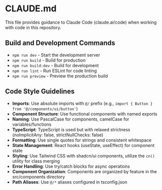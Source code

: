 # CLAUDE.md

This file provides guidance to Claude Code (claude.ai/code) when working with code in this repository.

## Build and Development Commands
- `npm run dev` - Start the development server 
- `npm run build` - Build for production
- `npm run build:dev` - Build for development
- `npm run lint` - Run ESLint for code linting
- `npm run preview` - Preview the production build

## Code Style Guidelines
- **Imports**: Use absolute imports with `@/` prefix (e.g., `import { Button } from '@/components/ui/button'`)
- **Component Structure**: Use functional components with named exports
- **Naming**: Use PascalCase for components, camelCase for variables/functions
- **TypeScript**: TypeScript is used but with relaxed strictness (noImplicitAny: false, strictNullChecks: false)
- **Formatting**: Use single quotes for strings and consistent whitespace
- **State Management**: React hooks (useState, useEffect) for component state
- **Styling**: Use Tailwind CSS with shadcn/ui components, utilize the `cn()` utility for class merging
- **Error Handling**: Use try/catch blocks for async operations
- **Component Organization**: Components are organized by feature in the src/components directory
- **Path Aliases**: Use `@/*` aliases configured in tsconfig.json